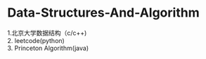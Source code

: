 # Data-Structures-And-Algorithm
1.北京大学数据结构（c/c++)
<br>
2. leetcode(python)
<br>
3. Princeton Algorithm(java)
